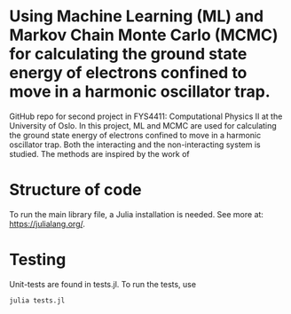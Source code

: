 # Using Machine Learning (ML) and Markov Chain Monte Carlo (MCMC) for calculating the ground state energy of electrons confined to move in a harmonic oscillator trap.
GitHub repo for second project in FYS4411: Computational Physics II at the University of Oslo. In this project, ML and MCMC are used for calculating the ground state energy of electrons confined to move in a harmonic oscillator trap. Both the interacting and the non-interacting system is studied. The methods are inspired by the work of 

# Structure of code
To run the main library file, a Julia installation is needed. See more at: https://julialang.org/. 

# Testing
Unit-tests are found in tests.jl. To run the tests, use 
```
julia tests.jl
```
